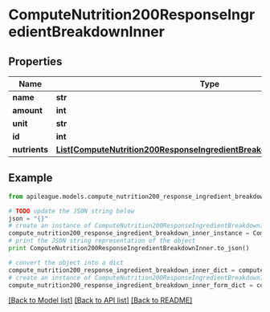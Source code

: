 # ComputeNutrition200ResponseIngredientBreakdownInner


## Properties

Name | Type | Description | Notes
------------ | ------------- | ------------- | -------------
**name** | **str** |  | [optional] 
**amount** | **int** |  | [optional] 
**unit** | **str** |  | [optional] 
**id** | **int** |  | [optional] 
**nutrients** | [**List[ComputeNutrition200ResponseIngredientBreakdownInnerNutrientsInner]**](ComputeNutrition200ResponseIngredientBreakdownInnerNutrientsInner.md) |  | [optional] 

## Example

```python
from apileague.models.compute_nutrition200_response_ingredient_breakdown_inner import ComputeNutrition200ResponseIngredientBreakdownInner

# TODO update the JSON string below
json = "{}"
# create an instance of ComputeNutrition200ResponseIngredientBreakdownInner from a JSON string
compute_nutrition200_response_ingredient_breakdown_inner_instance = ComputeNutrition200ResponseIngredientBreakdownInner.from_json(json)
# print the JSON string representation of the object
print ComputeNutrition200ResponseIngredientBreakdownInner.to_json()

# convert the object into a dict
compute_nutrition200_response_ingredient_breakdown_inner_dict = compute_nutrition200_response_ingredient_breakdown_inner_instance.to_dict()
# create an instance of ComputeNutrition200ResponseIngredientBreakdownInner from a dict
compute_nutrition200_response_ingredient_breakdown_inner_form_dict = compute_nutrition200_response_ingredient_breakdown_inner.from_dict(compute_nutrition200_response_ingredient_breakdown_inner_dict)
```
[[Back to Model list]](../README.md#documentation-for-models) [[Back to API list]](../README.md#documentation-for-api-endpoints) [[Back to README]](../README.md)


